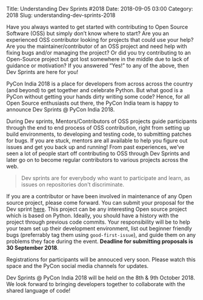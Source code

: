 Title: Understanding Dev Sprints #2018
Date: 2018-09-05 03:00
Category: 2018
Slug: understanding-dev-sprints-2018

Have you always wanted to get started with contributing to Open Source Software (OSS) but simply don’t know where to start? Are you an experienced OSS contributor looking for projects that could use your help? Are you the maintainer/contributor of an OSS project and need help with fixing bugs and/or managing the project? Or did you try contributing to an Open-Source project but got lost somewhere in the middle due to lack of guidance or motivation? If you answered “Yes!” to any of the above, then Dev Sprints are here for you!
<!-- PELICAN_END_SUMMARY -->

PyCon India 2018 is a place for developers from across across the country (and beyond) to get together and celebrate Python. But what good is a PyCon without getting your hands dirty writing some code? Hence, for all Open Source enthusiasts out there, the PyCon India team is happy to announce Dev Sprints @ PyCon India 2018.

During Dev sprints, Mentors/Contributors of OSS projects guide participants through the end to end process of OSS contribution, right from setting up build environments, to developing and testing code, to submitting patches for bugs. If you are stuck, mentors are all available to help you figure out issues and get you back up and running! From past experiences, we’ve seen a lot of people start off contributing to OSS through Dev Sprints and later go on to become regular contributors to various projects across the web.

> Dev sprints are for everybody who want to participate and learn, as issues on repositories don't discriminate.

If you are a contributor or have been involved in maintenance of any Open source project, please come forward. You can submit your proposal for the Dev sprint [here](https://in.pycon.org/cfp/devsprint-2018/proposals/). This project can be any interesting Open source project which is based on Python. Ideally, you should have a history with the project through previous code commits. Your responsibility will be to help your team set up their development environment, list out beginner friendly bugs (preferrably tag them using `good-first-issue`), and guide them on any problems they face during the event. **Deadline for submitting proposals is 30 September 2018**.

Registrations for participants will be annouced very soon. Please watch this space and the PyCon social media channels for updates.

Dev Sprints @ PyCon India 2018 will be held on the 8th & 9th October 2018. We look forward to bringing developers together to collaborate with the shared language of code!
